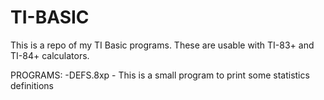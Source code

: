 # TI-BASIC

This is a repo of my TI Basic programs. These are usable with TI-83+ and TI-84+ calculators.

PROGRAMS:
-DEFS.8xp - This is a small program to print some statistics definitions
